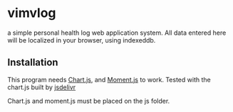 # vimvlog
a simple personal health log web application system. All data entered here will be localized in your browser, using indexeddb.

## Installation
This program needs [Chart.js](https://www.chartjs.org/), and [Moment.js](https://momentjs.com/downloads/moment.js) to work. Tested with the chart.js built by [jsdelivr](https://www.jsdelivr.com/package/npm/chart.js?path=dist)

Chart.js and moment.js must be placed on the js folder.
